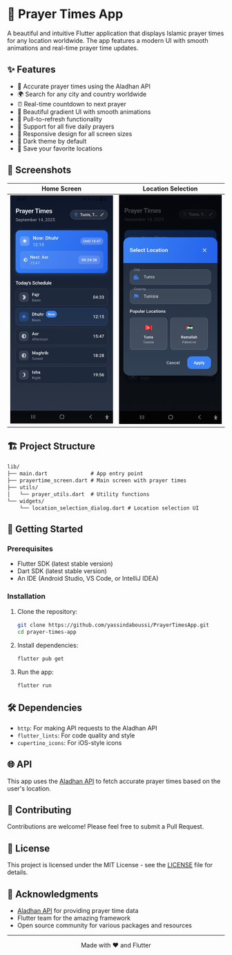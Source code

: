 # 🌙 Prayer Times App

A beautiful and intuitive Flutter application that displays Islamic prayer times for any location worldwide. The app features a modern UI with smooth animations and real-time prayer time updates.

## ✨ Features

- 🕌 Accurate prayer times using the Aladhan API
- 🌍 Search for any city and country worldwide
- ⏰ Real-time countdown to next prayer
- 🎨 Beautiful gradient UI with smooth animations
- 🔄 Pull-to-refresh functionality
- 🌙 Support for all five daily prayers
- 📱 Responsive design for all screen sizes
- 🌙 Dark theme by default
- 📍 Save your favorite locations

## 📱 Screenshots

| Home Screen | Location Selection |
|-------------|------------------|
| <img src="assets/screenshots/screen1.jpg" width="250"/> | <img src="assets/screenshots/screen2.jpg" width="250"/> |

## 🏗️ Project Structure

```
lib/
├── main.dart              # App entry point
├── prayertime_screen.dart # Main screen with prayer times
├── utils/
│   └── prayer_utils.dart  # Utility functions
└── widgets/
    └── location_selection_dialog.dart # Location selection UI
```

## 🚀 Getting Started

### Prerequisites

- Flutter SDK (latest stable version)
- Dart SDK (latest stable version)
- An IDE (Android Studio, VS Code, or IntelliJ IDEA)

### Installation

1. Clone the repository:
   ```bash
   git clone https://github.com/yassindaboussi/PrayerTimesApp.git
   cd prayer-times-app
   ```

2. Install dependencies:
   ```bash
   flutter pub get
   ```

3. Run the app:
   ```bash
   flutter run
   ```

## 🛠️ Dependencies

- `http`: For making API requests to the Aladhan API
- `flutter_lints`: For code quality and style
- `cupertino_icons`: For iOS-style icons

## 🌐 API

This app uses the [Aladhan API](http://aladhan.com/prayer-times-api) to fetch accurate prayer times based on the user's location.

## 🤝 Contributing

Contributions are welcome! Please feel free to submit a Pull Request.

## 📄 License

This project is licensed under the MIT License - see the [LICENSE](LICENSE) file for details.

## 🙏 Acknowledgments

- [Aladhan API](http://aladhan.com/) for providing prayer time data
- Flutter team for the amazing framework
- Open source community for various packages and resources

---

<div align="center">
  Made with ❤️ and Flutter
</div>
